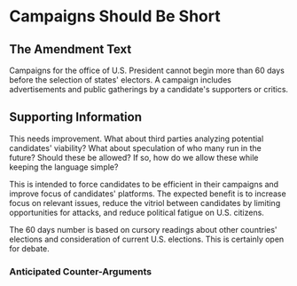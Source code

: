 # Campaigns Should Be Short

## The Amendment Text

Campaigns for the office of U.S. President cannot begin more than 60 days before the selection of states' electors. A campaign includes advertisements and public gatherings by a candidate's supporters or critics.

## Supporting Information

This needs improvement. What about third parties analyzing potential candidates' viability? What about speculation of who many run in the future? Should these be allowed? If so, how do we allow these while keeping the language simple?

This is intended to force candidates to be efficient in their campaigns and improve focus of candidates' platforms. The expected benefit is to increase focus on relevant issues, reduce the vitriol between candidates by limiting opportunities for attacks, and reduce political fatigue on U.S. citizens.

The 60 days number is based on cursory readings about other countries' elections and consideration of current U.S. elections. This is certainly open for debate.

### Anticipated Counter-Arguments
